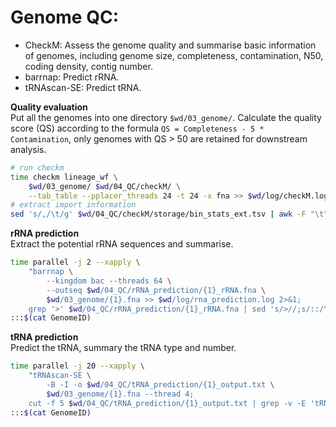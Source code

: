 # Genome QC:
- CheckM: Assess the genome quality and summarise basic information of genomes, including genome size, completeness, contamination, N50, coding density, contig number.
- barrnap: Predict rRNA.
- tRNAscan-SE: Predict tRNA.
   
**Quality evaluation**  
Put all the genomes into one directory `$wd/03_genome/`. Calculate the quality score (QS) according to the formula `QS = Completeness - 5 * Contamination`, only genomes with QS > 50 are retained for downstream analysis.
```bash
# run checkm
time checkm lineage_wf \
    $wd/03_genome/ $wd/04_QC/checkM/ \
    --tab_table --pplacer_threads 24 -t 24 -x fna >> $wd/log/checkM.log 2>&1
# extract import information
sed 's/,/\t/g' $wd/04_QC/checkM/storage/bin_stats_ext.tsv | awk -F "\t" '{print $1 "\t" $12 "\t" $13 "\t" $14 "\t" $16 "\t" $19 "\t" $23 "\t" $26}' | sed "s/'Completeness': //g" | sed "s/'Contamination': //g" | sed "s/'GC': //g" | sed "s/'Genome size': //g" | sed "s/'# contigs': //g" | sed "s/'N50 (contigs)': //g" | sed "s/'Coding density': //g" | awk -F "\t" -v OFS="\t" '{$9=$2-5*$3;print $0}' | awk 'BEGIN{print "GenomeID" "\t" "Completeness" "\t" "Contamination" "\t" "GC" "\t" "Genome_size" "\t" "Contig_num" "\t" "N50" "\t" "Coding_density" "\t" "Quality_score"}1' > $wd/04_QC/checkM_result.tsv
```

**rRNA prediction**  
Extract the potential rRNA sequences and summarise.  
```bash
time parallel -j 2 --xapply \
    "barrnap \
        --kingdom bac --threads 64 \
        --outseq $wd/04_QC/rRNA_prediction/{1}_rRNA.fna \
        $wd/03_genome/{1}.fna >> $wd/log/rna_prediction.log 2>&1;
    grep '>' $wd/04_QC/rRNA_prediction/{1}_rRNA.fna | sed 's/>//;s/::/\t/' | cut -f 1 | sort | uniq -c | sed 's/^/{1}\t/;s/ 5S/\t5S/;s/ 16S/\t16S/;s/ 23S/\t23S/' | sed 's/ //g' >> $wd/04_QC/rRNA_summary.txt" \
:::$(cat GenomeID)
```  

**tRNA prediction**  
Predict the tRNA, summary the tRNA type and number.
```bash
time parallel -j 20 --xapply \
    "tRNAscan-SE \
        -B -I -o $wd/04_QC/tRNA_prediction/{1}_output.txt \
        $wd/03_genome/{1}.fna --thread 4;
    cut -f 5 $wd/04_QC/tRNA_prediction/{1}_output.txt | grep -v -E 'tRNA|Type|---' | sort | uniq -c | sed 's/^[[:space:]]*//' | sed 's/ /\t/;s/^/{1}\t/'>> $wd/04_QC/tRNA_summary.txt" \
:::$(cat GenomeID)
```
